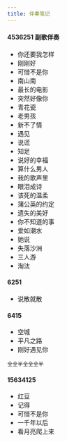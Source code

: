 ```yaml
---
title: 伴奏笔记
---
```


#### 4536251 副歌伴奏
- 你还要我怎样
- 刚刚好
- 可惜不是你
- 南山南
- 最长的电影
- 突然好像你
- 青花瓷  
- 老男孩  
- 新不了情  
- 遇见    
- 说谎  
- 知足   
- 说好的幸福  
- 算什么男人  
- 我的歌声里
- 眼泪成诗
- 该死的温柔
- 蒲公英的约定
- 遗失的美好
- 你不知道的事
- 爱如潮水
- 她说
- 失落沙洲
- 三人游
- 淘汰


#### 6251
- 说散就散

#### 6415
- 空城
- 平凡之路
- 刚好遇见你

`全全半全全全半`


#### 15634125
- 红豆
- 记得
- 可惜不是你
- 一千年以后
- 看月亮爬上来